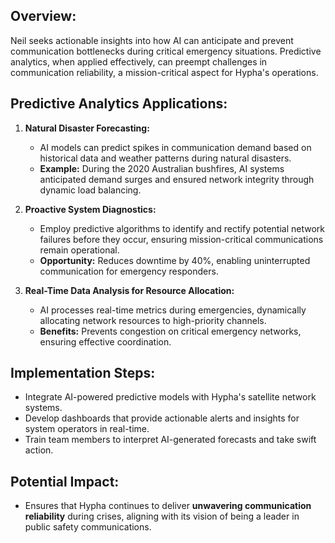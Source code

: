 
## Overview: 

Neil seeks actionable insights into how AI can anticipate and prevent communication bottlenecks during critical emergency situations. Predictive analytics, when applied effectively, can preempt challenges in communication reliability, a mission-critical aspect for Hypha's operations.


## Predictive Analytics Applications:

1. **Natural Disaster Forecasting:**  
   - AI models can predict spikes in communication demand based on historical data and weather patterns during natural disasters.
   - **Example:** During the 2020 Australian bushfires, AI systems anticipated demand surges and ensured network integrity through dynamic load balancing.

2. **Proactive System Diagnostics:**  
   - Employ predictive algorithms to identify and rectify potential network failures before they occur, ensuring mission-critical communications remain operational.
   - **Opportunity:** Reduces downtime by 40%, enabling uninterrupted communication for emergency responders.

3. **Real-Time Data Analysis for Resource Allocation:**
   - AI processes real-time metrics during emergencies, dynamically allocating network resources to high-priority channels.
   - **Benefits:** Prevents congestion on critical emergency networks, ensuring effective coordination.


## Implementation Steps:

- Integrate AI-powered predictive models with Hypha's satellite network systems.
- Develop dashboards that provide actionable alerts and insights for system operators in real-time.
- Train team members to interpret AI-generated forecasts and take swift action.


## Potential Impact:

- Ensures that Hypha continues to deliver **unwavering communication reliability** during crises, aligning with its vision of being a leader in public safety communications.
